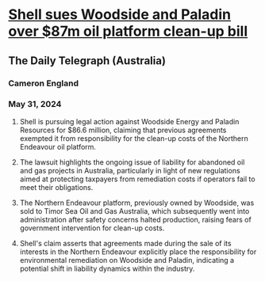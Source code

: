 # [Shell sues Woodside and Paladin over $87m oil platform clean-up bill](https://advance.lexis.com/api/document?collection=news&id=urn:contentItem:6C50-G1B1-JD3N-54VF-00000-00&context=1519360)
## The Daily Telegraph (Australia)
### Cameron England
### May 31, 2024

1. Shell is pursuing legal action against Woodside Energy and Paladin Resources for $86.6 million, claiming that previous agreements exempted it from responsibility for the clean-up costs of the Northern Endeavour oil platform.

2. The lawsuit highlights the ongoing issue of liability for abandoned oil and gas projects in Australia, particularly in light of new regulations aimed at protecting taxpayers from remediation costs if operators fail to meet their obligations.

3. The Northern Endeavour platform, previously owned by Woodside, was sold to Timor Sea Oil and Gas Australia, which subsequently went into administration after safety concerns halted production, raising fears of government intervention for clean-up costs.

4. Shell's claim asserts that agreements made during the sale of its interests in the Northern Endeavour explicitly place the responsibility for environmental remediation on Woodside and Paladin, indicating a potential shift in liability dynamics within the industry.